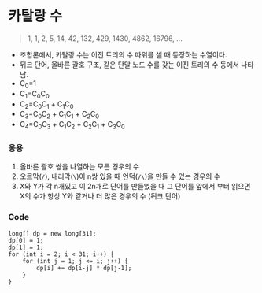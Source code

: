 # 카탈랑 수

> 1, 1, 2, 5, 14, 42, 132, 429, 1430, 4862, 16796, ...

- 조합론에서, 카탈랑 수는 이진 트리의 수 따위를 셀 때 등장하는 수열이다.
- 뒤크 단어, 올바른 괄호 구조, 같은 단말 노드 수를 갖는 이진 트리의 수 등에서 나타남.
- C<sub>0</sub>=1
- C<sub>1</sub>=C<sub>0</sub>C<sub>0</sub>
- C<sub>2</sub>=C<sub>0</sub>C<sub>1</sub> + C<sub>1</sub>C<sub>0</sub>
- C<sub>3</sub>=C<sub>0</sub>C<sub>2</sub> + C<sub>1</sub>C<sub>1</sub> + C<sub>2</sub>C<sub>0</sub>
- C<sub>4</sub>=C<sub>0</sub>C<sub>3</sub> + C<sub>1</sub>C<sub>2</sub> + C<sub>2</sub>C<sub>1</sub> + C<sub>3</sub>C<sub>0</sub> 

### **응용**
1. 올바른 괄호 쌍을 나열하는 모든 경우의 수
2. 오르막(`/`), 내리막(`\`)이 n쌍 있을 때 언덕(`/\`)을 만들 수 있는 경우의 수
3. X와 Y가 각 n개있고 이 2n개로 단어를 만들었을 때 그 단어를 앞에서 부터 읽으면 X의 수가 항상 Y와 같거나 더 많은 경우의 수 (뒤크 단어) 

### **Code**
```
long[] dp = new long[31];
dp[0] = 1;
dp[1] = 1;
for (int i = 2; i < 31; i++) {
	for (int j = 1; j <= i; j++) {
		dp[i] += dp[i-j] * dp[j-1];
	}
}
```
